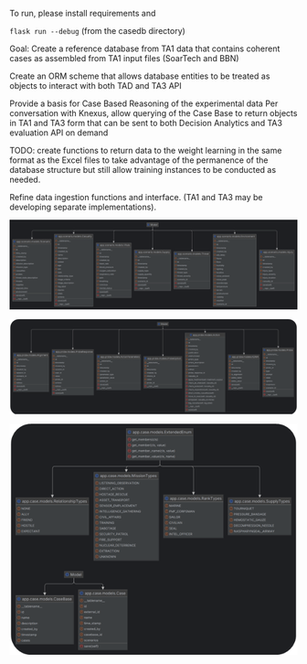 To run, please install requirements and

`flask run --debug` (from the casedb directory)



Goal: Create a reference database from TA1 data that contains coherent cases as assembled from TA1 input files (SoarTech and BBN)

Create an ORM scheme that allows database entities to be treated as objects to interact with both TAD and TA3 API

Provide a basis for Case Based Reasoning of the experimental data
Per conversation with Knexus, allow querying of the Case Base to return objects in TA1 and TA3 form that can be sent to both Decision 
Analytics and TA3 evaluation API on demand

TODO: create functions to return data to the weight learning in the same format as the Excel files to take advantage of the permanence of the database structure but still allow training instances to be conducted as needed.

Refine data ingestion functions and interface. (TA1 and TA3 may be developing separate implementations).

![Scenario Model](scenario_model.png)

![Probe Model](probe_model.png)

![Case Model](case_model.png)